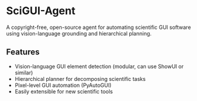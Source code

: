 # SciGUI-Agent

A copyright-free, open-source agent for automating scientific GUI software using vision-language grounding and hierarchical planning.

## Features

- Vision-language GUI element detection (modular, can use ShowUI or similar)
- Hierarchical planner for decomposing scientific tasks
- Pixel-level GUI automation (PyAutoGUI)
- Easily extensible for new scientific tools
